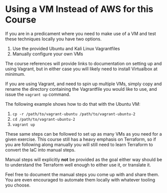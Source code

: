 # Using a VM Instead of AWS for this Course

If you are in a predicament where you need to make use of a VM and test these techniques locally you have two options.

1. Use the provided Ubuntu and Kali Linux Vagrantfiles
2. Manually configure your own VMs

The course references will provide links to documentation on setting up and using Vagrant, but in either case you will likely need to install Virtualbox at minimum.

If you are using Vagrant, and need to spin up multiple VMs, simply copy and rename the directory containing the Vagrantfile you would like to use, and issue the `vagrant up` command.

The following example shows how to do that with the Ubuntu VM:
1. `cp -r /path/to/vagrant-ubuntu /path/to/vagrant-ubuntu-2`
2. `cd /path/to/vagrant-ubuntu-2`
3. `vagrant up`

These same steps can be followed to set up as many VMs as you need for a given exercise. This course still has a heavy emphasis on Terraform, so if you are following along manually you will still need to learn Terraform to convert the IaC into manual steps.

Manual steps will explicitly **not** be provided as the goal either way should be to understand the Terraform well enough to either use it, or translate it.

Feel free to document the manual steps you come up with and share them. You are even encouraged to automate them locally with whatever tooling you choose.
